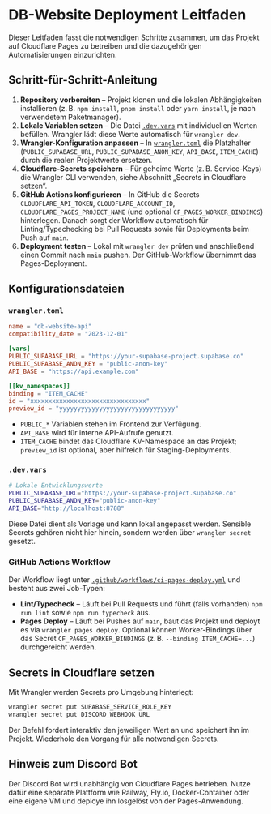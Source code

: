 # DB-Website Deployment Leitfaden

Dieser Leitfaden fasst die notwendigen Schritte zusammen, um das Projekt auf Cloudflare Pages zu betreiben und die dazugehörigen Automatisierungen einzurichten.

## Schritt-für-Schritt-Anleitung

1. **Repository vorbereiten** – Projekt klonen und die lokalen Abhängigkeiten installieren (z. B. `npm install`, `pnpm install` oder `yarn install`, je nach verwendetem Paketmanager).
2. **Lokale Variablen setzen** – Die Datei [`.dev.vars`](.dev.vars) mit individuellen Werten befüllen. Wrangler lädt diese Werte automatisch für `wrangler dev`.
3. **Wrangler-Konfiguration anpassen** – In [`wrangler.toml`](wrangler.toml) die Platzhalter (`PUBLIC_SUPABASE_URL`, `PUBLIC_SUPABASE_ANON_KEY`, `API_BASE`, `ITEM_CACHE`) durch die realen Projektwerte ersetzen.
4. **Cloudflare-Secrets speichern** – Für geheime Werte (z. B. Service-Keys) die Wrangler CLI verwenden, siehe Abschnitt „Secrets in Cloudflare setzen“.
5. **GitHub Actions konfigurieren** – In GitHub die Secrets `CLOUDFLARE_API_TOKEN`, `CLOUDFLARE_ACCOUNT_ID`, `CLOUDFLARE_PAGES_PROJECT_NAME` (und optional `CF_PAGES_WORKER_BINDINGS`) hinterlegen. Danach sorgt der Workflow automatisch für Linting/Typechecking bei Pull Requests sowie für Deployments beim Push auf `main`.
6. **Deployment testen** – Lokal mit `wrangler dev` prüfen und anschließend einen Commit nach `main` pushen. Der GitHub-Workflow übernimmt das Pages-Deployment.

## Konfigurationsdateien

### `wrangler.toml`

```toml
name = "db-website-api"
compatibility_date = "2023-12-01"

[vars]
PUBLIC_SUPABASE_URL = "https://your-supabase-project.supabase.co"
PUBLIC_SUPABASE_ANON_KEY = "public-anon-key"
API_BASE = "https://api.example.com"

[[kv_namespaces]]
binding = "ITEM_CACHE"
id = "xxxxxxxxxxxxxxxxxxxxxxxxxxxxxxxx"
preview_id = "yyyyyyyyyyyyyyyyyyyyyyyyyyyyyyyy"
```

- `PUBLIC_*` Variablen stehen im Frontend zur Verfügung.
- `API_BASE` wird für interne API-Aufrufe genutzt.
- `ITEM_CACHE` bindet das Cloudflare KV-Namespace an das Projekt; `preview_id` ist optional, aber hilfreich für Staging-Deployments.

### `.dev.vars`

```bash
# Lokale Entwicklungswerte
PUBLIC_SUPABASE_URL="https://your-supabase-project.supabase.co"
PUBLIC_SUPABASE_ANON_KEY="public-anon-key"
API_BASE="http://localhost:8788"
```

Diese Datei dient als Vorlage und kann lokal angepasst werden. Sensible Secrets gehören nicht hier hinein, sondern werden über `wrangler secret` gesetzt.

### GitHub Actions Workflow

Der Workflow liegt unter [`.github/workflows/ci-pages-deploy.yml`](.github/workflows/ci-pages-deploy.yml) und besteht aus zwei Job-Typen:

- **Lint/Typecheck** – Läuft bei Pull Requests und führt (falls vorhanden) `npm run lint` sowie `npm run typecheck` aus.
- **Pages Deploy** – Läuft bei Pushes auf `main`, baut das Projekt und deployt es via `wrangler pages deploy`. Optional können Worker-Bindings über das Secret `CF_PAGES_WORKER_BINDINGS` (z. B. `--binding ITEM_CACHE=...`) durchgereicht werden.

## Secrets in Cloudflare setzen

Mit Wrangler werden Secrets pro Umgebung hinterlegt:

```bash
wrangler secret put SUPABASE_SERVICE_ROLE_KEY
wrangler secret put DISCORD_WEBHOOK_URL
```

Der Befehl fordert interaktiv den jeweiligen Wert an und speichert ihn im Projekt. Wiederhole den Vorgang für alle notwendigen Secrets.

## Hinweis zum Discord Bot

Der Discord Bot wird unabhängig von Cloudflare Pages betrieben. Nutze dafür eine separate Plattform wie Railway, Fly.io, Docker-Container oder eine eigene VM und deploye ihn losgelöst von der Pages-Anwendung.
